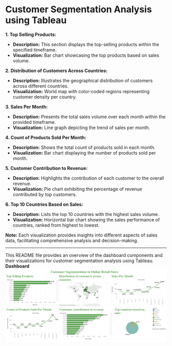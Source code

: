 
# Customer Segmentation Analysis using Tableau



**1. Top Selling Products:**
   - **Description:** This section displays the top-selling products within the specified timeframe.
   - **Visualization:** Bar chart showcasing the top products based on sales volume.

**2. Distribution of Customers Across Countries:**
   - **Description:** Illustrates the geographical distribution of customers across different countries.
   - **Visualization:** World map with color-coded regions representing customer density per country.

**3. Sales Per Month:**
   - **Description:** Presents the total sales volume over each month within the provided timeframe.
   - **Visualization:** Line graph depicting the trend of sales per month.

**4. Count of Products Sold Per Month:**
   - **Description:** Shows the total count of products sold in each month.
   - **Visualization:** Bar chart displaying the number of products sold per month.

**5. Customer Contribution to Revenue:**
   - **Description:** Highlights the contribution of each customer to the overall revenue.
   - **Visualization:** Pie chart exhibiting the percentage of revenue contributed by top customers.

**6. Top 10 Countries Based on Sales:**
   - **Description:** Lists the top 10 countries with the highest sales volume.
   - **Visualization:** Horizontal bar chart showing the sales performance of countries, ranked from highest to lowest.

**Note:** Each visualization provides insights into different aspects of sales data, facilitating comprehensive analysis and decision-making.

---

This README file provides an overview of the dashboard components and their visualizations for customer segmentation analysis using Tableau.
**Dashboard**
![](Dashboard.png)
